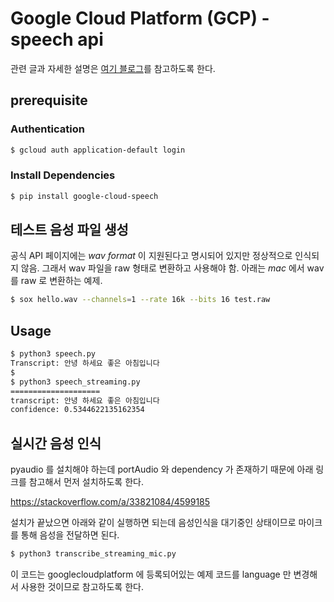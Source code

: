 # Google Cloud Platform (GCP) - speech api
관련 글과 자세한 설명은 [여기 블로그](http://jybaek.tistory.com/671)를 참고하도록 한다. 

## prerequisite
### Authentication
```bash
$ gcloud auth application-default login
```

### Install Dependencies
```bash
$ pip install google-cloud-speech
```

## 테스트 음성 파일 생성
공식 API 페이지에는 *wav format* 이 지원된다고 명시되어 있지만 정상적으로 인식되지 않음. 
그래서 wav 파일을 raw 형태로 변환하고 사용해야 함. 아래는 *mac* 에서 wav 를 raw 로 변환하는 예제.
```bash
$ sox hello.wav --channels=1 --rate 16k --bits 16 test.raw
```

## Usage
```bash
$ python3 speech.py
Transcript: 안녕 하세요 좋은 아침입니다
$
$ python3 speech_streaming.py
====================
transcript: 안녕 하세요 좋은 아침입니다
confidence: 0.5344622135162354
```

## 실시간 음성 인식
pyaudio 를 설치해야 하는데 portAudio 와 dependency 가 존재하기 때문에 아래 링크를 참고해서
먼저 설치하도록 한다.

https://stackoverflow.com/a/33821084/4599185

설치가 끝났으면 아래와 같이 실행하면 되는데 음성인식을 대기중인 상태이므로 마이크를 통해
음성을 전달하면 된다.
```bash
$ python3 transcribe_streaming_mic.py
```
이 코드는 googlecloudplatform 에 등록되어있는 예제 코드를 language 만 변경해서 사용한 것이므로 참고하도록 한다.
